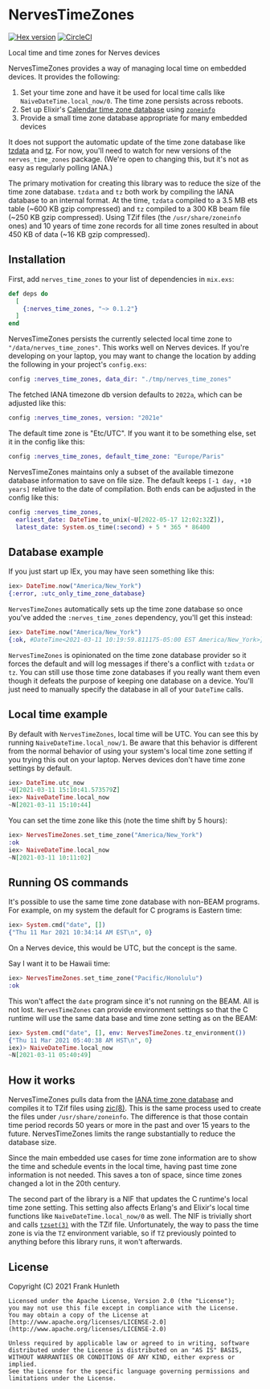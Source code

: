 # NervesTimeZones

[![Hex version](https://img.shields.io/hexpm/v/nerves_time_zones.svg "Hex version")](https://hex.pm/packages/nerves_time_zones)
[![CircleCI](https://circleci.com/gh/nerves-time/nerves_time_zones.svg?style=svg)](https://circleci.com/gh/nerves-time/nerves_time_zones)

Local time and time zones for Nerves devices

NervesTimeZones provides a way of managing local time on embedded devices. It
provides the following:

1. Set your time zone and have it be used for local time calls like
   `NaiveDateTime.local_now/0`. The time zone persists across reboots.
2. Set up Elixir's [Calendar time zone
   database](https://hexdocs.pm/elixir/Calendar.html) using
   [`zoneinfo`](https://hex.pm/packages/zoneinfo)
3. Provide a small time zone database appropriate for many embedded devices

It does not support the automatic update of the time zone database like
[tzdata](https://hex.pm/packages/tzdata) and [tz](https://hex.pm/packages/tz).
For now, you'll need to watch for new versions of the `nerves_time_zones`
package. (We're open to changing this, but it's not as easy as regularly polling
IANA.)

The primary motivation for creating this library was to reduce the size of the
time zone database. `tzdata` and `tz` both work by compiling the IANA database
to an internal format. At the time, `tzdata` compiled to a 3.5 MB ets table
(~600 KB gzip compressed) and `tz` compiled to a 300 KB beam file (~250 KB gzip
compressed). Using TZif files (the `/usr/share/zoneinfo` ones) and 10 years of
time zone records for all time zones resulted in about 450 KB of data (~16 KB
gzip compressed).

## Installation

First, add `nerves_time_zones` to your list of dependencies in `mix.exs`:

```elixir
def deps do
  [
    {:nerves_time_zones, "~> 0.1.2"}
  ]
end
```

NervesTimeZones persists the currently selected local time zone to
`"/data/nerves_time_zones"`. This works well on Nerves devices. If you're
developing on your laptop, you may want to change the location by adding the
following in your project's `config.exs`:

```elixir
config :nerves_time_zones, data_dir: "./tmp/nerves_time_zones"
```

The fetched IANA timezone db version defaults to `2022a`, which can be adjusted
like this:

```elixir
config :nerves_time_zones, version: "2021e"
```

The default time zone is "Etc/UTC". If you want it to be something else, set it
in the config like this:

```elixir
config :nerves_time_zones, default_time_zone: "Europe/Paris"
```

NervesTimeZones maintains only a subset of the available timezone database information
to save on file size. The default keeps `[-1 day, +10 years]` relative to the
date of compilation. Both ends can be adjusted in the config like this:

```elixir
config :nerves_time_zones, 
  earliest_date: DateTime.to_unix(~U[2022-05-17 12:02:32Z]),
  latest_date: System.os_time(:second) + 5 * 365 * 86400
```

## Database example

If you just start up IEx, you may have seen something like this:

```elixir
iex> DateTime.now("America/New_York")
{:error, :utc_only_time_zone_database}
```

`NervesTimeZones` automatically sets up the time zone database so once you've
added the `:nerves_time_zones` dependency, you'll get this instead:

```elixir
iex> DateTime.now("America/New_York")
{:ok, #DateTime<2021-03-11 10:19:59.811175-05:00 EST America/New_York>}
```

`NervesTimeZones` is opinionated on the time zone database provider so it forces
the default and will log messages if there's a conflict with `tzdata` or `tz`.
You can still use those time zone databases if you really want them even though
it defeats the purpose of keeping one database on a device. You'll just need to
manually specify the database in all of your `DateTime` calls.

## Local time example

By default with `NervesTimeZones`, local time will be UTC. You can see this by
running `NaiveDateTime.local_now/1`. Be aware that this behavior is different
from the normal behavior of using your system's local time zone setting if you
trying this out on your laptop. Nerves devices don't have time zone settings by
default.

```elixir
iex> DateTime.utc_now
~U[2021-03-11 15:10:41.573579Z]
iex> NaiveDateTime.local_now
~N[2021-03-11 15:10:44]
```

You can set the time zone like this (note the time shift by 5 hours):

```elixir
iex> NervesTimeZones.set_time_zone("America/New_York")
:ok
iex> NaiveDateTime.local_now
~N[2021-03-11 10:11:02]
```

## Running OS commands

It's possible to use the same time zone database with non-BEAM programs. For
example, on my system the default for C programs is Eastern time:

```elixir
iex> System.cmd("date", [])
{"Thu 11 Mar 2021 10:34:14 AM EST\n", 0}
```

On a Nerves device, this would be UTC, but the concept is the same.

Say I want it to be Hawaii time:

```elixir
iex> NervesTimeZones.set_time_zone("Pacific/Honolulu")
:ok
```

This won't affect the `date` program since it's not running on the BEAM. All is
not lost. `NervesTimeZones` can provide environment settings so that the C
runtime will use the same data base and time zone setting as on the BEAM:

```elixir
iex> System.cmd("date", [], env: NervesTimeZones.tz_environment())
{"Thu 11 Mar 2021 05:40:38 AM HST\n", 0}
iex)> NaiveDateTime.local_now
~N[2021-03-11 05:40:49]
```

## How it works

NervesTimeZones pulls data from the [IANA time zone
database](http://www.iana.org/time-zones) and compiles it to TZif files using
[zic(8)](https://data.iana.org/time-zones/tzdb/zic.8.txt). This is the same
process used to create the files under `/usr/share/zoneinfo`. The difference is
that those contain time period records 50 years or more in the past and over 15
years to the future. NervesTimeZones limits the range substantially to reduce
the database size.

Since the main embedded use cases for time zone information are to show the time
and schedule events in the local time, having past time zone information is not
needed. This saves a ton of space, since time zones changed a lot in the 20th
century.

The second part of the library is a NIF that updates the C runtime's local time
zone setting. This setting also affects Erlang's and Elixir's local time
functions like `NaiveDateTime.local_now/0` as well. The NIF is trivially short
and calls [`tzset(3)`](https://man7.org/linux/man-pages/man3/tzset.3.html) with
the TZif file. Unfortunately, the way to pass the time zone is via the `TZ`
environment variable, so if `TZ` previously pointed to anything before this
library runs, it won't afterwards.

## License

Copyright (C) 2021 Frank Hunleth

    Licensed under the Apache License, Version 2.0 (the "License");
    you may not use this file except in compliance with the License.
    You may obtain a copy of the License at [http://www.apache.org/licenses/LICENSE-2.0](http://www.apache.org/licenses/LICENSE-2.0)

    Unless required by applicable law or agreed to in writing, software
    distributed under the License is distributed on an "AS IS" BASIS,
    WITHOUT WARRANTIES OR CONDITIONS OF ANY KIND, either express or implied.
    See the License for the specific language governing permissions and
    limitations under the License.
